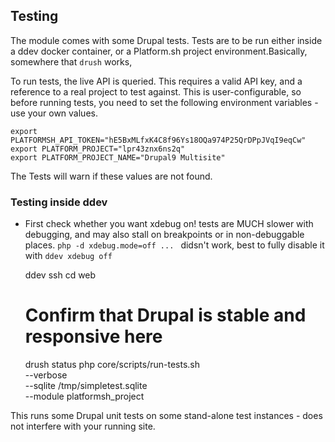## Testing

The module comes with some Drupal tests.
Tests are to be run either inside a ddev docker container, or a Platform.sh project environment.Basically, somewhere that `drush` works,

To run tests, the live API is queried.
This requires a valid API key, and a reference to a real project to test against.
This is user-configurable, so before running tests, you need to set the following environment variables - use your own values.

    export PLATFORMSH_API_TOKEN="hE5BxMLfxK4C8f96Ys18OQa974P25QrDPpJVqI9eqCw"
    export PLATFORM_PROJECT="lpr43znx6ns2q"
    export PLATFORM_PROJECT_NAME="Drupal9 Multisite"

The Tests will warn if these values are not found.

### Testing inside ddev

* First check whether you want xdebug on! tests are MUCH slower with debugging, and may also stall on breakpoints or in non-debuggable places. `php -d xdebug.mode=off ... ` didsn't work, best to fully disable it with `ddev xdebug off`

    ddev ssh
    cd web
    # Confirm that Drupal is stable and responsive here
    drush status
    php core/scripts/run-tests.sh \
      --verbose \
      --sqlite /tmp/simpletest.sqlite \
      --module platformsh_project

This runs some Drupal unit tests on some stand-alone test instances - does not interfere with your running site.
